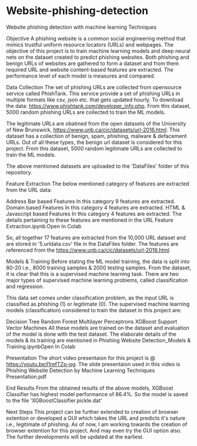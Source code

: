 # Website-phishing-detection
Website phishing detection with machine learning Techniques

Objective
A phishing website is a common social engineering method that mimics trustful uniform resource locators (URLs) and webpages. The objective of this project is to train machine learning models and deep neural nets on the dataset created to predict phishing websites. Both phishing and benign URLs of websites are gathered to form a dataset and from them required URL and website content-based features are extracted. The performance level of each model is measures and compared.

Data Collection
The set of phishing URLs are collected from opensource service called PhishTank. This service provide a set of phishing URLs in multiple formats like csv, json etc. that gets updated hourly. To download the data: https://www.phishtank.com/developer_info.php. From this dataset, 5000 random phishing URLs are collected to train the ML models.

The legitimate URLs are obatined from the open datasets of the University of New Brunswick, https://www.unb.ca/cic/datasets/url-2016.html. This dataset has a collection of benign, spam, phishing, malware & defacement URLs. Out of all these types, the benign url dataset is considered for this project. From this dataset, 5000 random legitimate URLs are collected to train the ML models.

The above mentioned datasets are uploaded to the 'DataFiles' folder of this repository.

Feature Extraction
The below mentioned category of features are extracted from the URL data:

Address Bar based Features
          In this category 9 features are extracted.
Domain based Features
          In this category 4 features are extracted.
HTML & Javascript based Features
          In this category 4 features are extracted.
The details pertaining to these features are mentioned in the URL Feature Extraction.ipynb.Open In Colab

So, all together 17 features are extracted from the 10,000 URL dataset and are stored in '5.urldata.csv' file in the DataFiles folder.
The features are referenced from the https://www.unb.ca/cic/datasets/url-2016.html

Models & Training
Before stating the ML model training, the data is split into 80-20 i.e., 8000 training samples & 2000 testing samples. From the dataset, it is clear that this is a supervised machine learning task. There are two major types of supervised machine learning problems, called classification and regression.

This data set comes under classification problem, as the input URL is classified as phishing (1) or legitimate (0). The supervised machine learning models (classification) considered to train the dataset in this project are:

Decision Tree
Random Forest
Multilayer Perceptrons
XGBoost
Support Vector Machines
All these models are trained on the dataset and evaluation of the model is done with the test dataset. The elaborate details of the models & its training are mentioned in Phishing Website Detection_Models & Training.ipynbOpen In Colab

Presentation
The short video presentaion for this project is @ https://youtu.be/I1refTZp-pg.
The slide presentaion used in this video is Phishing Website Detection by Machine Learning Techniques Presentation.pdf

End Results
From the obtained results of the above models, XGBoost Classifier has highest model performance of 86.4%. So the model is saved to the file 'XGBoostClassifier.pickle.dat'

Next Steps
This project can be further extended to creation of browser extention or developed a GUI which takes the URL and predicts it's nature i.e., legitimate of phishing. As of now, I am working towards the creation of browser extention for this project. And may even try the GUI option also. The further developments will be updated at the earliest.
